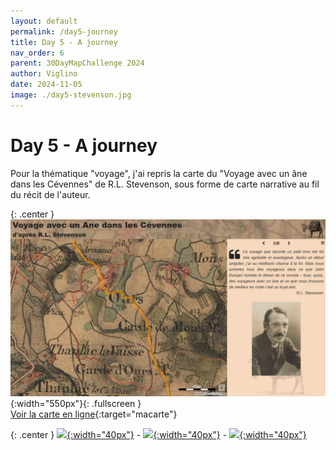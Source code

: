 ```yaml
---
layout: default
permalink: /day5-journey
title: Day 5 - A journey
nav_order: 6
parent: 30DayMapChallenge 2024
author: Viglino
date: 2024-11-05
image: ./day5-stevenson.jpg
---
```

# Day 5 - A journey

Pour la thématique "voyage", j'ai repris la carte du "Voyage avec un âne dans les Cévennes" de R.L. Stevenson, sous forme de carte narrative au fil du récit de l'auteur.

{: .center }
![](./day5-stevenson.jpg){:width="550px"}{: .fullscreen }    
[Voir la carte en ligne](https://macarte.ign.fr/carte/b8100cb135525269c66b4add62e0d62b/Voyage-avec-un-Ane){:target="macarte"}

{: .center }
[![](https://upload.wikimedia.org/wikipedia/commons/5/5a/X_icon_2.svg){:width="40px"}](https://x.com/jmviglino/status/1853698448005964272) - [![](https://upload.wikimedia.org/wikipedia/commons/d/d5/Mastodon_logotype_%28simple%29_new_hue.svg){:width="40px"}](https://mapstodon.space/deck/@jmviglino/113429140453716605) - [![](https://upload.wikimedia.org/wikipedia/commons/7/7a/Bluesky_Logo.svg){:width="40px"}](https://bsky.app/profile/canfre.bsky.social/post/3la6qvy3st42h)
